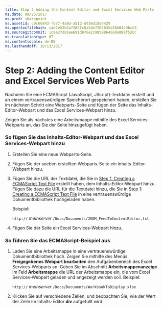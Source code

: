 ```yaml
---
title: Step 2 Adding the Content Editor and Excel Services Web Parts
ms.date: 09/25/2017
ms.prod: sharepoint
ms.assetid: c9c66843-fd77-4a0d-a512-d936d15d4429
ms.openlocfilehash: cad2e53b4a7284fc0a5de7205635e26b01c0bcd3
ms.sourcegitcommit: 1cae27d85ee691d976e2c085986466de088f526c
ms.translationtype: HT
ms.contentlocale: de-DE
ms.lasthandoff: 10/13/2017
---
```

# <a name="step-2-adding-the-content-editor-and-excel-services-web-parts"></a>Step 2: Adding the Content Editor and Excel Services Web Parts

Nachdem Sie eine ECMAScript (JavaScript, JScript)-Textdatei erstellt und an einem vertrauenswürdigen Speicherort gespeichert haben, erstellen Sie im nächsten Schritt eine Webparts-Seite und fügen der Seite das Inhalts-Editor-Webpart und das Excel Services-Webpart hinzu. 
  
    
    

Zeigen Sie als nächstes eine Arbeitsmappe mithilfe des Excel Services-Webparts an, das Sie der Seite hinzugefügt haben. 
### <a name="to-add-the-content-editor-web-part-and-the-excel-services-web-part"></a>So fügen Sie das Inhalts-Editor-Webpart und das Excel Services-Webpart hinzu


1. Erstellen Sie eine neue Webparts-Seite. 
    
  
2. Fügen Sie der soeben erstellten Webparts-Seite ein Inhalts-Editor-Webpart hinzu.
    
  
3. Fügen Sie die URL der Textdatei, die Sie in  [Step 1: Creating a ECMAScript Text File](step-1-creating-a-ecmascript-text-file.md) erstellt haben, dem Inhalts-Editor-Webpart hinzu. Fügen Sie dazu die URL für die Textdatei hinzu, die Sie in [Step 1: Creating a ECMAScript Text File](step-1-creating-a-ecmascript-text-file.md) in eine vertrauenswürdige Dokumentbibliothek hochgeladen haben. 
    
    Beispiel: 
    
     `http://` _meinserver_ `/Docs/Documents/JSOM_FeedToContentEditor.txt`
    
  
4. Fügen Sie der Seite ein Excel Services-Webpart hinzu.
    
  

### <a name="to-run-the-ecmascript-sample"></a>So führen Sie das ECMAScript-Beispiel aus


1. Laden Sie eine Arbeitsmappe in eine vertrauenswürdige Dokumentbibliothek hoch. Zeigen Sie mithilfe des Menüs **Freigegebenes Webpart bearbeiten** den Aufgabenbereich des Excel Services-Webparts an. Geben Sie im Abschnitt **Arbeitsmappenanzeige** im Feld **Arbeitsmappe** die URL der Arbeitsmappe ein, die vom Excel Services-Webpart geladen und angezeigt werden soll. Beispiel:
    
     `http://` _meinserver_ `/Docs/Documents/WorkbookToDisplay.xlsx`
    
  
2. Klicken Sie auf verschiedene Zellen, und beobachten Sie, wie der Wert der Zelle im Inhalts-Editor **div** aufgefüllt wird. 
    
  

